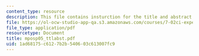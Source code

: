 ```yaml
---
content_type: resource
description: This file contains insturction for the title and abstract for the paper.
file: https://ol-ocw-studio-app-qa.s3.amazonaws.com/courses/7-02ci-experimental-biology-communications-intensive-spring-2005/1ad68175c6127b2b540603c613007fc9_mposp05_ttlabst.pdf
file_type: application/pdf
resourcetype: Document
title: mposp05_ttlabst.pdf
uid: 1ad68175-c612-7b2b-5406-03c613007fc9
---
```

